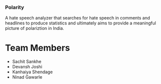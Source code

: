 <!-- # ADA-Assess-Develop-Advance -->
### Polarity

A hate speech analyzer that searches for hate speech in comments and headlines to produce statistics and ultimately aims to provide a meaningful picture of polariztion in India.

# Team Members

- Sachit Sankhe
- Devansh Joshi
- Kanhaiya Shendage
- Ninad Gawarle
